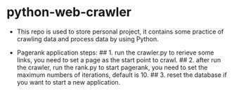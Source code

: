 # python-web-crawler

 -  This repo is used to store personal project, it contains some practice of crawling data and process data by using Python.

 -  Pagerank application steps:
        ## 1. run the crawler.py to rerieve some links, you need to set a page as the start point to crawl.
        ## 2. after run the crawler, run the rank.py to start pagerank, you need to set the maximum numbers of iterations, default is 10.
        ## 3. reset the database if you want to start a new application.
